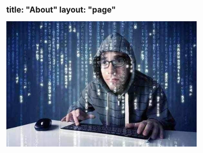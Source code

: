 title: "About"
layout: "page"
---

![image-20200930074751197](../images/image-20200930074751197.png)